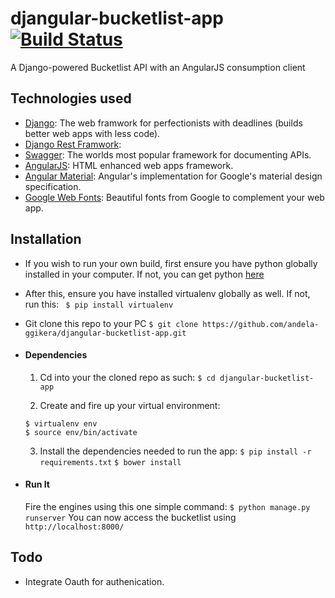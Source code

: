 # djangular-bucketlist-app [![Build Status](https://travis-ci.org/andela-ggikera/djangular-bucketlist-app.svg?branch=master)](https://travis-ci.org/andela-ggikera/djangular-bucketlist-app)
A Django-powered Bucketlist API with an AngularJS consumption client

## Technologies used
* [Django](https://www.djangoproject.com/): The web framwork for perfectionists with deadlines (builds better web apps with less code).
* [Django Rest Framwork](http://www.django-rest-framework.org/):
* [Swagger](http://swagger.io/): The worlds most popular framework for documenting APIs.
* [AngularJS](https://angularjs.org/): HTML enhanced web apps framework.
* [Angular Material](https://material.angularjs.org/latest/): Angular's implementation for Google's material design specification.
* [Google Web Fonts](https://www.google.com/fonts): Beautiful fonts from Google to complement your web app.


## Installation
* If you wish to run your own build, first ensure you have python globally installed in your computer. If not, you can get python [here](https://www.python.org")
* After this, ensure you have installed virtualenv globally as well. If not, run this:
``` $ pip install virtualenv```
* Git clone this repo to your PC
    ```$ git clone https://github.com/andela-ggikera/djangular-bucketlist-app.git```


* #### Dependencies
    1. Cd into your the cloned repo as such:
    ```$ cd djangular-bucketlist-app```

    2. Create and fire up your virtual environment:
    ```
    $ virtualenv env
    $ source env/bin/activate
    ```
    3. Install the dependencies needed to run the app:
    ```$ pip install -r requirements.txt```
    ```$ bower install```


* #### Run It
    Fire the engines using this one simple command:
    ```$ python manage.py runserver```
    You can now access the bucketlist using ``` http://localhost:8000/```

## Todo
* Integrate Oauth for authenication.

